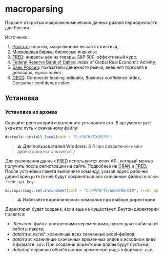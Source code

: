 # macroparsing
Парсинг открытых макроэкономических данных разной периодичности для России

 Источники:
 1. [Росстат](https://rosstat.gov.ru/): опросы, макроэкономческая статистика;
 2. [Московская биржа](https://moex.com/): биржевые индексы;
 3. [FRED](https://fred.stlouisfed.org/): индексы цен на товары, S&P 500, эффективный курс;
 4. [Federal Reserve Bank of Dallas](https://www.dallasfed.org/research/igrea): Index of Global Real Economic Activity;
 5. [Банк России](http://cbr.ru/): показатели денежного рынка, внешняя торговля в долларах, курсы валют;
 6. [OECD](https://data.oecd.org/): Composite leading indicator, Business confidence index, Consumer confidence index.

## Установка
### Установка из архива
Cкачайте репозиторий и выполните установите его. В аргументе `path` укажите путь к скачанному файлу:
```r
devtools::install_local(path = "C:/PATH/TO/REPO")
```
> :warning: **Для пользователей Windows:** В R при разделении имён директорий используется <kbd>/</kbd>

Для скачивания данных [FRED](https://fred.stlouisfed.org/) используется ключ API, который можно получить после регистрации на сайте. Подробнее на [CRAN](https://cran.r-project.org/web/packages/fredr/vignettes/fredr.html#authentication) и [FRED](https://research.stlouisfed.org/docs/api/api_key.html).
После установки пакета выполните команду, указав адрес рабочей директории `path` (в ней будут сохраняться все скачанные файлы) и ключ `fredr_api_key`:
```r
macroparsing::set.enviroment(path = "C:/PATH/TO/WORKING/DIR", fredr_api_key = "YourFredrAPIKey")
```
> :warning: **Избегайте кириллических символов при выборе директории** 

Директория будет создана, если еще не существует. Внутри директории появятся:
 - *.Renviron*: файл с внутренними переменными, нужен для стабильной работы пакета;
 - *data/raw_excel/:* хранилище всех скачанных excel-файлов;
 - *data/raw*: хранилище скачанных временных рядов в исходном виде в формате *.csv*. При создании директории файлы будут пустыми;
 - *data/out* первично обработанные временные ряды в формате *.csv*.
